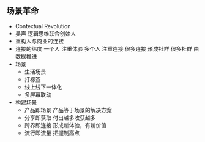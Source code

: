 <!-- 
title: 场景革命
from: reading
create: 2019-12-10
tags: book,term
-->

## 场景革命 

- Contextual Revolution
- 吴声 逻辑思维联合创始人
- 重构人与商业的连接
- 连接的纬度
	一个人 注重体验
	多个人 注重连接
	很多连接  形成社群
	很多社群  由数据推进
- 场景
	- 生活场景
	- 打标签
	- 线上线下一体化
	- 多屏幕联动
- 构建场景
	- 产品即场景 产品等于场景的解决方案
	- 分享即获取 付出越多收获越多
	- 跨界即连接 形成新体验，有新价值
	- 流行即流量 把握制高点


